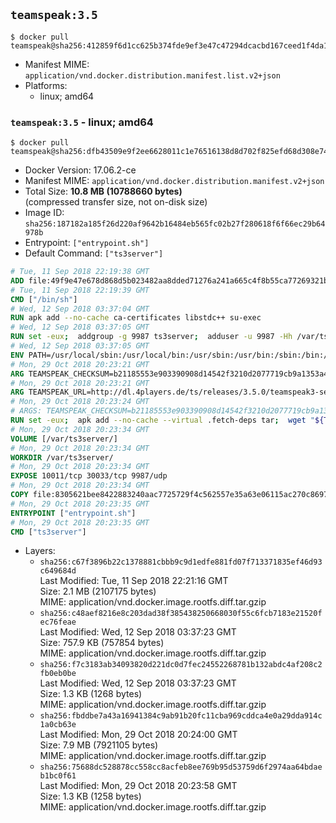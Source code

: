 ## `teamspeak:3.5`

```console
$ docker pull teamspeak@sha256:412859f6d1cc625b374fde9ef3e47c47294dcacbd167ceed1f4da1ffafca9e0a
```

-	Manifest MIME: `application/vnd.docker.distribution.manifest.list.v2+json`
-	Platforms:
	-	linux; amd64

### `teamspeak:3.5` - linux; amd64

```console
$ docker pull teamspeak@sha256:dfb43509e9f2ee6628011c1e76516138d8d702f825efd68d308e74b2921e8a91
```

-	Docker Version: 17.06.2-ce
-	Manifest MIME: `application/vnd.docker.distribution.manifest.v2+json`
-	Total Size: **10.8 MB (10788660 bytes)**  
	(compressed transfer size, not on-disk size)
-	Image ID: `sha256:187182a185f26d220af9642b16484eb565fc02b27f280618f6f66ec29b64978b`
-	Entrypoint: `["entrypoint.sh"]`
-	Default Command: `["ts3server"]`

```dockerfile
# Tue, 11 Sep 2018 22:19:38 GMT
ADD file:49f9e47e678d868d5b023482aa8dded71276a241a665c4f8b55ca77269321b34 in / 
# Tue, 11 Sep 2018 22:19:39 GMT
CMD ["/bin/sh"]
# Wed, 12 Sep 2018 03:37:04 GMT
RUN apk add --no-cache ca-certificates libstdc++ su-exec
# Wed, 12 Sep 2018 03:37:05 GMT
RUN set -eux;  addgroup -g 9987 ts3server;  adduser -u 9987 -Hh /var/ts3server -G ts3server -s /sbin/nologin -D ts3server;  mkdir -p /var/ts3server /var/run/ts3server;  chown ts3server:ts3server /var/ts3server /var/run/ts3server;  chmod 777 /var/ts3server /var/run/ts3server
# Wed, 12 Sep 2018 03:37:05 GMT
ENV PATH=/usr/local/sbin:/usr/local/bin:/usr/sbin:/usr/bin:/sbin:/bin:/opt/ts3server
# Mon, 29 Oct 2018 20:23:21 GMT
ARG TEAMSPEAK_CHECKSUM=b21185553e903390908d14542f3210d2077719cb9a1353a4189fbeef5b614ad7
# Mon, 29 Oct 2018 20:23:21 GMT
ARG TEAMSPEAK_URL=http://dl.4players.de/ts/releases/3.5.0/teamspeak3-server_linux_alpine-3.5.0.tar.bz2
# Mon, 29 Oct 2018 20:23:24 GMT
# ARGS: TEAMSPEAK_CHECKSUM=b21185553e903390908d14542f3210d2077719cb9a1353a4189fbeef5b614ad7 TEAMSPEAK_URL=http://dl.4players.de/ts/releases/3.5.0/teamspeak3-server_linux_alpine-3.5.0.tar.bz2
RUN set -eux;  apk add --no-cache --virtual .fetch-deps tar;  wget "${TEAMSPEAK_URL}" -O server.tar.bz2;  echo "${TEAMSPEAK_CHECKSUM} *server.tar.bz2" | sha256sum -c -;  mkdir -p /opt/ts3server;  tar -xf server.tar.bz2 --strip-components=1 -C /opt/ts3server;  rm server.tar.bz2;  apk del .fetch-deps;  mv /opt/ts3server/*.so /opt/ts3server/redist/* /usr/local/lib;  ldconfig /usr/local/lib;  chown -R ts3server:ts3server /opt/ts3server
# Mon, 29 Oct 2018 20:23:34 GMT
VOLUME [/var/ts3server/]
# Mon, 29 Oct 2018 20:23:34 GMT
WORKDIR /var/ts3server/
# Mon, 29 Oct 2018 20:23:34 GMT
EXPOSE 10011/tcp 30033/tcp 9987/udp
# Mon, 29 Oct 2018 20:23:34 GMT
COPY file:8305621bee8422883240aac7725729f4c562557e35a63e06115ac270c86978db in /opt/ts3server 
# Mon, 29 Oct 2018 20:23:35 GMT
ENTRYPOINT ["entrypoint.sh"]
# Mon, 29 Oct 2018 20:23:35 GMT
CMD ["ts3server"]
```

-	Layers:
	-	`sha256:c67f3896b22c1378881cbbb9c9d1edfe881fd07f713371835ef46d93c649684d`  
		Last Modified: Tue, 11 Sep 2018 22:21:16 GMT  
		Size: 2.1 MB (2107175 bytes)  
		MIME: application/vnd.docker.image.rootfs.diff.tar.gzip
	-	`sha256:c48aef8216e8c203dad38f385438250668030f55c6fcb7183e21520fec76feae`  
		Last Modified: Wed, 12 Sep 2018 03:37:23 GMT  
		Size: 757.9 KB (757854 bytes)  
		MIME: application/vnd.docker.image.rootfs.diff.tar.gzip
	-	`sha256:f7c3183ab34093820d221dc0d7fec24552268781b132abdc4af208c2fb0eb0be`  
		Last Modified: Wed, 12 Sep 2018 03:37:23 GMT  
		Size: 1.3 KB (1268 bytes)  
		MIME: application/vnd.docker.image.rootfs.diff.tar.gzip
	-	`sha256:fbddbe7a43a16941384c9ab91b20fc11cba969cddca4e0a29dda914c1a0cb63e`  
		Last Modified: Mon, 29 Oct 2018 20:24:00 GMT  
		Size: 7.9 MB (7921105 bytes)  
		MIME: application/vnd.docker.image.rootfs.diff.tar.gzip
	-	`sha256:75688dc528878cc558cc8acfeb8ee769b95d53759d6f2974aa64bdaeb1bc0f61`  
		Last Modified: Mon, 29 Oct 2018 20:23:58 GMT  
		Size: 1.3 KB (1258 bytes)  
		MIME: application/vnd.docker.image.rootfs.diff.tar.gzip
